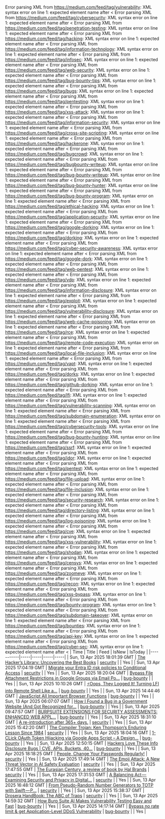 Error parsing XML from https://medium.com/feed/tag/vulnerability: XML syntax error on line 1: expected element name after <
Error parsing XML from https://medium.com/feed/tag/cybersecurity: XML syntax error on line 1: expected element name after <
Error parsing XML from https://medium.com/feed/tag/penetration-testing: XML syntax error on line 1: expected element name after <
Error parsing XML from https://medium.com/feed/tag/hacking: XML syntax error on line 1: expected element name after <
Error parsing XML from https://medium.com/feed/tag/information-technology: XML syntax error on line 1: expected element name after <
Error parsing XML from https://medium.com/feed/tag/infosec: XML syntax error on line 1: expected element name after <
Error parsing XML from https://medium.com/feed/tag/web-security: XML syntax error on line 1: expected element name after <
Error parsing XML from https://medium.com/feed/tag/bug-bounty-tips: XML syntax error on line 1: expected element name after <
Error parsing XML from https://medium.com/feed/tag/bugs: XML syntax error on line 1: expected element name after <
Error parsing XML from https://medium.com/feed/tag/pentesting: XML syntax error on line 1: expected element name after <
Error parsing XML from https://medium.com/feed/tag/xss-attack: XML syntax error on line 1: expected element name after <
Error parsing XML from https://medium.com/feed/tag/information-security: XML syntax error on line 1: expected element name after <
Error parsing XML from https://medium.com/feed/tag/cross-site-scripting: XML syntax error on line 1: expected element name after <
Error parsing XML from https://medium.com/feed/tag/hackerone: XML syntax error on line 1: expected element name after <
Error parsing XML from https://medium.com/feed/tag/bugcrowd: XML syntax error on line 1: expected element name after <
Error parsing XML from https://medium.com/feed/tag/bugbounty-writeup: XML syntax error on line 1: expected element name after <
Error parsing XML from https://medium.com/feed/tag/bug-bounty-writeup: XML syntax error on line 1: expected element name after <
Error parsing XML from https://medium.com/feed/tag/bug-bounty-hunter: XML syntax error on line 1: expected element name after <
Error parsing XML from https://medium.com/feed/tag/bug-bounty-program: XML syntax error on line 1: expected element name after <
Error parsing XML from https://medium.com/feed/tag/ethical-hacking: XML syntax error on line 1: expected element name after <
Error parsing XML from https://medium.com/feed/tag/application-security: XML syntax error on line 1: expected element name after <
Error parsing XML from https://medium.com/feed/tag/google-dorking: XML syntax error on line 1: expected element name after <
Error parsing XML from https://medium.com/feed/tag/dorking: XML syntax error on line 1: expected element name after <
Error parsing XML from https://medium.com/feed/tag/cyber-security-awareness: XML syntax error on line 1: expected element name after <
Error parsing XML from https://medium.com/feed/tag/google-dork: XML syntax error on line 1: expected element name after <
Error parsing XML from https://medium.com/feed/tag/web-pentest: XML syntax error on line 1: expected element name after <
Error parsing XML from https://medium.com/feed/tag/vdp: XML syntax error on line 1: expected element name after <
Error parsing XML from https://medium.com/feed/tag/information-disclosure: XML syntax error on line 1: expected element name after <
Error parsing XML from https://medium.com/feed/tag/exploit: XML syntax error on line 1: expected element name after <
Error parsing XML from https://medium.com/feed/tag/vulnerability-disclosure: XML syntax error on line 1: expected element name after <
Error parsing XML from https://medium.com/feed/tag/web-cache-poisoning: XML syntax error on line 1: expected element name after <
Error parsing XML from https://medium.com/feed/tag/rce: XML syntax error on line 1: expected element name after <
Error parsing XML from https://medium.com/feed/tag/remote-code-execution: XML syntax error on line 1: expected element name after <
Error parsing XML from https://medium.com/feed/tag/local-file-inclusion: XML syntax error on line 1: expected element name after <
Error parsing XML from https://medium.com/feed/tag/vapt: XML syntax error on line 1: expected element name after <
Error parsing XML from https://medium.com/feed/tag/dorks: XML syntax error on line 1: expected element name after <
Error parsing XML from https://medium.com/feed/tag/github-dorking: XML syntax error on line 1: expected element name after <
Error parsing XML from https://medium.com/feed/tag/lfi: XML syntax error on line 1: expected element name after <
Error parsing XML from https://medium.com/feed/tag/vulnerability-scanning: XML syntax error on line 1: expected element name after <
Error parsing XML from https://medium.com/feed/tag/subdomain-enumeration: XML syntax error on line 1: expected element name after <
Error parsing XML from https://medium.com/feed/tag/cybersecurity-tools: XML syntax error on line 1: expected element name after <
Error parsing XML from https://medium.com/feed/tag/bug-bounty-hunting: XML syntax error on line 1: expected element name after <
Error parsing XML from https://medium.com/feed/tag/ssrf: XML syntax error on line 1: expected element name after <
Error parsing XML from https://medium.com/feed/tag/idor: XML syntax error on line 1: expected element name after <
Error parsing XML from https://medium.com/feed/tag/pentest: XML syntax error on line 1: expected element name after <
Error parsing XML from https://medium.com/feed/tag/file-upload: XML syntax error on line 1: expected element name after <
Error parsing XML from https://medium.com/feed/tag/file-inclusion: XML syntax error on line 1: expected element name after <
Error parsing XML from https://medium.com/feed/tag/security-research: XML syntax error on line 1: expected element name after <
Error parsing XML from https://medium.com/feed/tag/directory-listing: XML syntax error on line 1: expected element name after <
Error parsing XML from https://medium.com/feed/tag/log-poisoning: XML syntax error on line 1: expected element name after <
Error parsing XML from https://medium.com/feed/tag/cve: XML syntax error on line 1: expected element name after <
Error parsing XML from https://medium.com/feed/tag/xss-vulnerability: XML syntax error on line 1: expected element name after <
Error parsing XML from https://medium.com/feed/tag/shodan: XML syntax error on line 1: expected element name after <
Error parsing XML from https://medium.com/feed/tag/censys: XML syntax error on line 1: expected element name after <
Error parsing XML from https://medium.com/feed/tag/zoomeye: XML syntax error on line 1: expected element name after <
Error parsing XML from https://medium.com/feed/tag/recon: XML syntax error on line 1: expected element name after <
Error parsing XML from https://medium.com/feed/tag/xss-bypass: XML syntax error on line 1: expected element name after <
Error parsing XML from https://medium.com/feed/tag/bounty-program: XML syntax error on line 1: expected element name after <
Error parsing XML from https://medium.com/feed/tag/subdomain-takeover: XML syntax error on line 1: expected element name after <
Error parsing XML from https://medium.com/feed/tag/bounties: XML syntax error on line 1: expected element name after <
Error parsing XML from https://medium.com/feed/tag/api-key: XML syntax error on line 1: expected element name after <
Error parsing XML from https://medium.com/feed/tag/cyber-sec: XML syntax error on line 1: expected element name after <
| Time | Title | Feed | IsNew | IsToday |
|-----------|-----|-----|-----|-----|
| Sun, 13 Apr 2025 18:01:39 GMT | [The Hacker’s Library: Uncovering the Best Books](https://medium.com/p/bd5dce11e7a6) | [security](https://medium.com/feed/tag/security) |  | Yes |
| Sun, 13 Apr 2025 17:04:19 GMT | [Migrate your Entra ID risk policies to Conditional Access](https://medium.com/p/e050d588b624) | [security](https://medium.com/feed/tag/security) |  | Yes |
| Sun, 13 Apr 2025 18:20:04 GMT | [Bypass File Attachment Restrictions in Google Groups via Email Po...](https://medium.com/p/5d96fe39e46d) | [bug-bounty](https://medium.com/feed/tag/bug-bounty) |  | Yes |
| Sun, 13 Apr 2025 10:10:26 GMT | [⚡️Oops, They Logged It!  Turning LFI into Remote Shell Like a...](https://medium.com/p/272e81c5315f) | [bug-bounty](https://medium.com/feed/tag/bug-bounty) |  | Yes |
| Sun, 13 Apr 2025 14:44:46 GMT | [JavaScript All Important Browser Functions](https://medium.com/p/f40423714ebb) | [bug-bounty](https://medium.com/feed/tag/bug-bounty) |  | Yes |
| Sun, 13 Apr 2025 06:07:07 GMT | [How I Found a Bug in a Government Website (And Got Recognized for...](https://medium.com/p/2f057a99f458) | [bug-bounty](https://medium.com/feed/tag/bug-bounty) |  | Yes |
| Sun, 13 Apr 2025 09:47:57 GMT | [ BURPSUITE EXTENSIONS FOR SECURITY ASSESSMENTS: ENHANCED WEB APPL...](https://medium.com/p/922d2002bf0d) | [bug-bounty](https://medium.com/feed/tag/bug-bounty) |  | Yes |
| Sun, 13 Apr 2025 18:31:10 GMT | [A re-introduction after 365+ days.](https://medium.com/p/1d659dec9d67) | [security](https://medium.com/feed/tag/security) |  | Yes |
| Sun, 13 Apr 2025 15:42:20 GMT | [The Compiler Trojan: Ken Thompson’s Enduring Lesson Since 1984](https://medium.com/p/679baa2c0b62) | [security](https://medium.com/feed/tag/security) |  | Yes |
| Sun, 13 Apr 2025 18:04:16 GMT | [1-CLick OAuth Token Hijacking via Google Apps Script – A Design...](https://medium.com/p/02c6997254ff) | [bug-bounty](https://medium.com/feed/tag/bug-bounty) |  | Yes |
| Sun, 13 Apr 2025 12:50:15 GMT | [Hackers Love These Info Disclosure Bugs \| CVE, APIs, Buckets, 40...](https://medium.com/p/a8b2f7103bb0) | [bug-bounty](https://medium.com/feed/tag/bug-bounty) |  | Yes |
| Sun, 13 Apr 2025 18:18:25 GMT | [People, Change Your Passwords Regularly!](https://medium.com/p/a15b695ea244) | [security](https://medium.com/feed/tag/security) |  | Yes |
| Sun, 13 Apr 2025 17:49:14 GMT | [The Emoji Attack: A New Threat Vector in AI Safety Evaluation](https://medium.com/p/6ab07ff4f107) | [security](https://medium.com/feed/tag/security) |  | Yes |
| Sun, 13 Apr 2025 17:47:55 GMT | [The Eurasian Century, a review of book by Hal Brands](https://medium.com/p/bab4b8aeb5a7) | [security](https://medium.com/feed/tag/security) |  | Yes |
| Sun, 13 Apr 2025 17:31:53 GMT | [A Balancing Act — Examining Security and Privacy in Digital...](https://medium.com/p/878bbee28990) | [security](https://medium.com/feed/tag/security) |  | Yes |
| Sun, 13 Apr 2025 16:48:12 GMT | [From Pseudo-Random Number Generators to TOTP with Swift — P...](https://medium.com/p/f3b9e4acd958) | [security](https://medium.com/feed/tag/security) |  | Yes |
| Sun, 13 Apr 2025 15:38:37 GMT | [Drosera HandBook: The ABC of Traps](https://medium.com/p/d60859b60f32) | [security](https://medium.com/feed/tag/security) |  | Yes |
| Sun, 13 Apr 2025 14:59:32 GMT | [How Burp Suite AI Makes Vulnerability Testing Easy and Fast](https://medium.com/p/03b6ca0ca6e5) | [bug-bounty](https://medium.com/feed/tag/bug-bounty) |  | Yes |
| Sun, 13 Apr 2025 14:17:14 GMT | [Bypass no rate limit & get Application-Level DDoS Vulnerability](https://medium.com/p/bb4bae99f3a4) | [bug-bounty](https://medium.com/feed/tag/bug-bounty) |  | Yes |
